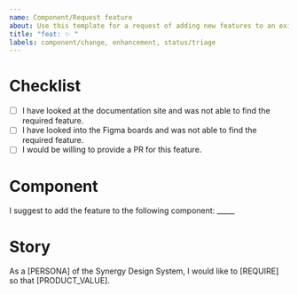 ```yaml
---
name: Component/Request feature
about: Use this template for a request of adding new features to an existing component.
title: "feat: ✨ "
labels: component/change, enhancement, status/triage
---
```


<!--
Thank you for taking your time to request a new feature for a component of the Synergy Design System.

Please make sure to read the existing documentation and confirm the functionality is not already provided by the given component.
-->

# Checklist

- [ ] I have looked at the documentation site and was not able to find the required feature.
- [ ] I have looked into the Figma boards and was not able to find the required feature.
- [ ] I would be willing to provide a PR for this feature.

# Component

I suggest to add the feature to the following component: _____


# Story

<!--
The Story should answer the following questions:
- What is the use-case and the requirement to be solved?
- Why is this component needed?
- What should the component do and how should it behave?
- What is the application context?
-->
As a [PERSONA] of the Synergy Design System, I would like to [REQUIRE] so that [PRODUCT_VALUE].
